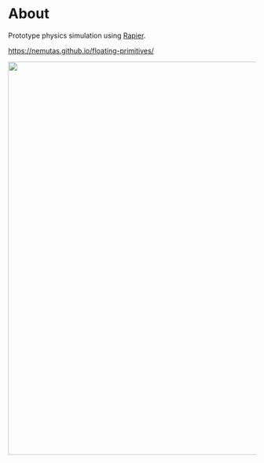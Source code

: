 # About

Prototype physics simulation using [Rapier](https://rapier.rs/).

https://nemutas.github.io/floating-primitives/

<img src='https://user-images.githubusercontent.com/46724121/235489584-bce29106-ccc2-4b59-a0c0-fc5c4790c177.png' width='800' />
